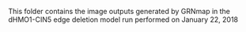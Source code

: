 This folder contains the image outputs generated by GRNmap in the dHMO1-CIN5 edge deletion model run performed on January 22, 2018
